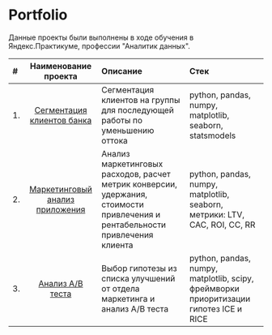 # Portfolio
Данные проекты были выполнены в ходе обучения в Яндекс.Практикуме, профессии "Аналитик данных".

|#|Наименование проекта |	Описание |	Стек |
|:---|:---:|:---|:---|
|1.|[ Сегментация клиентов банка](https://github.com/zimiap/Portfolio/tree/main/Bank%20segmentation)| Сегментация клиентов на группы для последующей работы по уменьшению оттока | python, pandas,  numpy, matplotlib, seaborn, statsmodels |
| 2. | [Маркетинговый анализ приложения](https://github.com/zimiap/Portfolio/tree/main/App%20Marketing%20Analysis) | Анализ маркетинговых расходов, расчет метрик конверсии, удержания, стоимости привлечения и рентабельности привлечения клиента| python, pandas,  numpy, matplotlib, seaborn, метрики: LTV, CAC, ROI, CC, RR |
| 3. | [Анализ А/В теста](https://github.com/zimiap/Portfolio/tree/main/AB%20test) | Выбор гипотезы из списка улучшений от отдела маркетинга и анализ А/В теста | python, pandas,  numpy, matplotlib, scipy, фреймворки приоритизации гипотез ICE и RICE|
